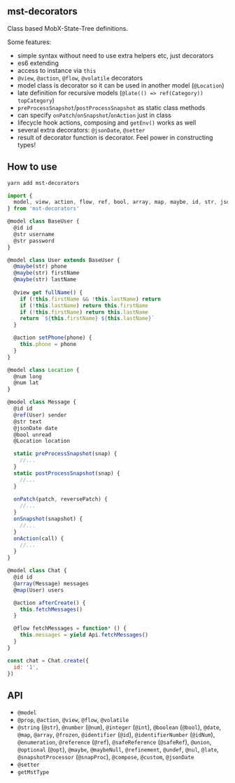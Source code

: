 ## mst-decorators

Class based MobX-State-Tree definitions.

Some features:
- simple syntax without need to use extra helpers etc, just decorators
- es6 extending
- access to instance via `this`
- `@view`, `@action`, `@flow`, `@volatile` decorators
- model class is decorator so it can be used in another model (`@Location`)
- late definition for recursive models (`@late(() => ref(Category)) topCategory`)
- `preProcessSnapshot`/`postProcessSnapshot` as static class methods
- can specify `onPatch`/`onSnapshot`/`onAction` just in class
- lifecycle hook actions, composing and `getEnv()` works as well
- several extra decorators: `@jsonDate`, `@setter`
- result of decorator function is decorator. Feel power in constructing types!

## How to use

```bash
yarn add mst-decorators
```

```js
import {
  model, view, action, flow, ref, bool, array, map, maybe, id, str, jsonDate,
} from 'mst-decorators'

@model class BaseUser {
  @id id
  @str username
  @str password
}

@model class User extends BaseUser {
  @maybe(str) phone
  @maybe(str) firstName
  @maybe(str) lastName
  
  @view get fullName() {
    if (!this.firstName && !this.lastName) return
    if (!this.lastName) return this.firstName
    if (!this.firstName) return this.lastName
    return `${this.firstName} ${this.lastName}`
  }

  @action setPhone(phone) {
    this.phone = phone
  }
}

@model class Location {
  @num long
  @num lat
}

@model class Message {
  @id id
  @ref(User) sender
  @str text
  @jsonDate date
  @bool unread
  @Location location

  static preProcessSnapshot(snap) {
    //...
  }
  static postProcessSnapshot(snap) {
    //...
  }
  
  onPatch(patch, reversePatch) {
    //...
  }
  onSnapshot(snapshot) {
    //...
  }
  onAction(call) {
    //...
  }
}

@model class Chat {
  @id id
  @array(Message) messages
  @map(User) users

  @action afterCreate() {
    this.fetchMessages()
  }

  @flow fetchMessages = function* () {
    this.messages = yield Api.fetchMessages()
  }
}

const chat = Chat.create({
  id: '1',
})
```

## API

- `@model`
- `@prop`, `@action`, `@view`, `@flow`, `@volatile`
- `@string` (`@str`), `@number` (`@num`), `@integer` (`@int`),
`@boolean` (`@bool`), `@date`, `@map`, `@array`, `@frozen`,
`@identifier` (`@id`), `@identifierNumber` (`@idNum`), `@enumeration`,
`@reference` (`@ref`), `@safeReference` (`@safeRef`), `@union`,
`@optional` (`@opt`), `@maybe`, `@maybeNull`, `@refinement`, `@undef`, `@nul`,
`@late`, `@snapshotProcessor` (`@snapProc`), `@compose`, `@custom`, `@jsonDate`
- `@setter`
- `getMstType`
